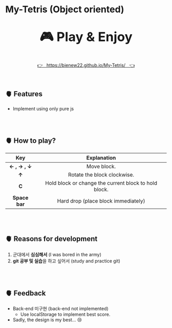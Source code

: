 # My-Tetris (Object oriented)

<div>
    <p align="center" style="font-size:40px"><b>🎮 Play & Enjoy</b></p>
    <div align="center">
        <a href="https://bienew22.github.io/My-Tetris/">
            <p>👉&nbsp; &nbsp;https://bienew22.github.io/My-Tetris/&nbsp; &nbsp;👈</p>
        </a>
    </div>
</div>
<br>

## **🫀 Features**
* Implement using only pure js
<br>
<br>

## **🫀 How to play?**
|Key|Explanation|
|:---:|:---:|
|**← , → , ↓**|Move block.|
|**↑**|Rotate the block clockwise.|
|**C**|Hold block or change the current block to hold block.|
|**Space bar**|Hard drop (place block immediately) 
<br>
<br>

## **🫀 Reasons for development**
1. 군대에서 **심심해서** (I was bored in the army)
2. **git 공부 및 실습**을 하고 싶어서 (study and practice git)
<br>
<br>

## **🫀 Feedback**
- Back-end 미구현 (back-end not implemented)
   - Use localStorage to implement best score.
- Sadly, the design is my best... 😢
